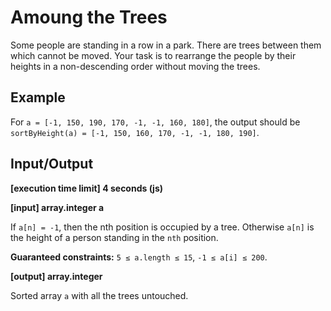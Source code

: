 # Amoung the Trees

Some people are standing in a row in a park. There are trees between them which cannot be moved. Your task is to rearrange the people by their heights in a non-descending order without moving the trees.

## Example

For `a = [-1, 150, 190, 170, -1, -1, 160, 180]`, the output should be
`sortByHeight(a) = [-1, 150, 160, 170, -1, -1, 180, 190]`.

## Input/Output

**[execution time limit] 4 seconds (js)**

**[input] array.integer a**

If `a[n] = -1`, then the nth position is occupied by a tree. Otherwise `a[n]` is the height of a person standing in the `nth` position.

**Guaranteed constraints:**
`5 ≤ a.length ≤ 15`,
`-1 ≤ a[i] ≤ 200`.

**[output] array.integer**

Sorted array `a` with all the trees untouched.